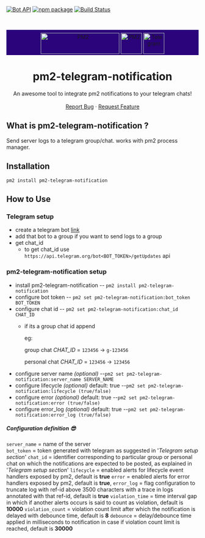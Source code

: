 [![Bot API](https://img.shields.io/badge/Bot%20API-v.5.0-00aced.svg?style=flat-square&logo=telegram)](https://core.telegram.org/bots/api)
[![npm package](https://img.shields.io/npm/v/pm2-telegram-notification?logo=npm&style=flat-square)](https://www.npmjs.com/package/pm2-telegram-notification)
[![Build Status](https://api.travis-ci.org/shubhroshekhar/pm2-telegram-notification.svg?branch=main&status=created)](https://travis-ci.org/github/shubhroshekhar/pm2-telegram-notification)

<!-- PROJECT LOGO -->
<br />
<p align="center" style="background:#2b037a; padding-top:8px">
  <a href="https://github.com/othneildrew/Best-README-Template">
    <img src="https://pm2.keymetrics.io/assets/pm2-logo-1.png" alt="PM2" width="206" height="55">
    <img src="https://lh3.googleusercontent.com/proxy/zX7P0TjmrhYkqJhWk-XdspvELjX_9WDPJgVFr72XTwconF__h83x8MHb2B9m5oGuCrWPIT5uwTVjp3wXIAtrB1xInxmtBQw" alt="PM2" width="55" height="55">
    <img src="https://telegram.org/img/t_logo.png?1" alt="Telegram" width="55" height="55">
  </a>

  <h1 align="center">pm2-telegram-notification</h1>

  <p align="center">
    An awesome tool to integrate pm2 notifications to your telegram chats!
    <!-- <br /> -->
    <!-- <a href="https://github.com/othneildrew/Best-README-Template"><strong>Explore the docs »</strong></a> -->
    <br />
    <br />
    <!-- <a href="https://github.com/othneildrew/Best-README-Template">View Demo</a>
    · -->
    <a href="https://github.com/othneildrew/Best-README-Template/issues">Report Bug</a>
    ·
    <a href="https://github.com/othneildrew/Best-README-Template/issues">Request Feature</a>
  </p>
</p>

## What is pm2-telegram-notification ?
Send server logs to a telegram group/chat.
works with pm2 process manager.


## Installation
`pm2 install pm2-telegram-notification`

## How to Use
### Telegram setup 
* create a telegram bot [link](https://core.telegram.org/bots#creating-a-new-bot)
* add that bot to a group if you want to send logs to a group
* get chat_id
    - to get chat_id use `https://api.telegram.org/bot<BOT_TOKEN>/getUpdates` api

### pm2-telegram-notification setup
* install pm2-telegram-notification
-- `pm2 install pm2-telegram-notification`
* configure bot token
--  `pm2 set pm2-telegram-notification:bot_token BOT_TOKEN`
* configure chat id
--  `pm2 set pm2-telegram-notification:chat_id CHAT_ID`
    - if its a group chat id append
    
        eg: 
     
        group chat _CHAT_ID_ = `123456` -> `g-123456`
        
        personal chat _CHAT_ID_ = `123456` -> `123456`
* configure server name _(optional)_
--`pm2 set pm2-telegram-notification:server_name SERVER_NAME`
* configure lifecycle _(optional)_ default: true
--`pm2 set pm2-telegram-notification:lifecycle (true/false)`
* configure error _(optional)_ default: true
--`pm2 set pm2-telegram-notification:error (true/false)`
* configure error_log _(optional)_ default: true
--`pm2 set pm2-telegram-notification:error_log (true/false)`

##### Configuration definition 😎

`server_name` = name of the server   
`bot_token` = token generated with telegram as suggested in '_Telegram setup section_'
`chat_id` = identifier corresponding to particular group or personal chat on which the notifications are expected to be posted, as explained in '_Telegram setup section_'
`lifecycle` =  enabled alerts for lifecycle event handlers exposed by pm2, default is **true**
`error` = enabled alerts for error handlers exposed by pm2, default is **true**,
`error_log` = flag configuration to truncate log with ref-id above 3500 characters with a trace in logs annotated with that ref-id, default is **true**
`violation_time` = time interval gap in which if another alerts occurs is said to count as violation, default is **10000**
`violation_count` = violation count limit after which the notification is delayed with debounce time, default is **8**
`debounce` = delay/debounce time applied in milliseconds to notification in case if violation count limit is reached, default is **30000**



